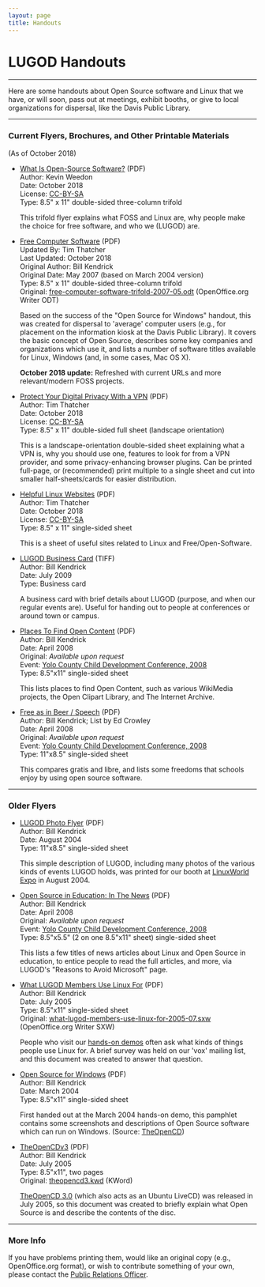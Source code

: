 ```yaml
---
layout: page
title: Handouts
---
```


# LUGOD Handouts

* * *

Here are some handouts about Open Source software and Linux that we have, or will soon, pass out at meetings, exhibit booths, or give to local organizations for dispersal, like the Davis Public Library.

* * *

### Current Flyers, Brochures, and Other Printable Materials

(As of October 2018)

*   [What Is Open-Source Software?](2018/what-is-FOSS-final.pdf) (PDF)  
    Author: Kevin Weedon  
    Date: October 2018  
    License: [CC-BY-SA](https://creativecommons.org/licenses/by-sa/4.0/)  
    Type: 8.5" x 11" double-sided three-column trifold  
    
    This trifold flyer explains what FOSS and Linux are, why people make the choice for free software, and who we (LUGOD) are.
    
*   [Free Computer Software](2018/3-updated-free-computer-software-trifold-2017-09.pdf) (PDF)  
    Updated By: Tim Thatcher  
    Last Updated: October 2018  
    Original Author: Bill Kendrick  
    Original Date: May 2007 (based on March 2004 version)  
    Type: 8.5" x 11" double-sided three-column trifold  
    Original: [free-computer-software-trifold-2007-05.odt](free-computer-software-trifold-2007-05.odt) (OpenOffice.org Writer ODT)
    
    Based on the success of the "Open Source for Windows" handout, this was created for dispersal to 'average' computer users (e.g., for placement on the information kiosk at the Davis Public Library). It covers the basic concept of Open Source, describes some key companies and organizations which use it, and lists a number of software titles available for Linux, Windows (and, in some cases, Mac OS X).
    
    **October 2018 update:** Refreshed with current URLs and more relevant/modern FOSS projects.
    
*   [Protect Your Digital Privacy With a VPN](2018/VPNcard.pdf) (PDF)  
    Author: Tim Thatcher  
    Date: October 2018  
    License: [CC-BY-SA](https://creativecommons.org/licenses/by-sa/4.0/)  
    Type: 8.5" x 11" double-sided full sheet (landscape orientation)  
    
    This is a landscape-orientation double-sided sheet explaining what a VPN is, why you should use one, features to look for from a VPN provider, and some privacy-enhancing browser plugins. Can be printed full-page, or (recommended) print multiple to a single sheet and cut into smaller half-sheets/cards for easier distribution.
    
*   [Helpful Linux Websites](2018/helpful-sites-1.pdf) (PDF)  
    Author: Tim Thatcher  
    Date: October 2018  
    License: [CC-BY-SA](https://creativecommons.org/licenses/by-sa/4.0/)  
    Type: 8.5" x 11" single-sided sheet
    
    This is a sheet of useful sites related to Linux and Free/Open-Software.
    
*   [LUGOD Business Card](lugod-businesscard-2009-07-04.tif) (TIFF)  
    Author: Bill Kendrick  
    Date: July 2009  
    Type: Business card
    
    A business card with brief details about LUGOD (purpose, and when our regular events are). Useful for handing out to people at conferences or around town or campus.
    
*   [Places To Find Open Content](yccdc2008/open-content.pdf) (PDF)  
    Author: Bill Kendrick  
    Date: April 2008  
    Original: _Available upon request_  
    Event: [Yolo County Child Development Conference, 2008](/projects/yccdc/)  
    Type: 8.5"x11" single-sided sheet
    
    This lists places to find Open Content, such as various WikiMedia projects, the Open Clipart Library, and The Internet Archive.
    
*   [Free as in Beer / Speech](yccdc2008/freedoms.pdf) (PDF)  
    Author: Bill Kendrick; List by Ed Crowley  
    Date: April 2008  
    Original: _Available upon request_  
    Event: [Yolo County Child Development Conference, 2008](/projects/yccdc/)  
    Type: 11"x8.5" single-sided sheet
    
    This compares gratis and libre, and lists some freedoms that schools enjoy by using open source software.
    

* * *

### Older Flyers

*   [LUGOD Photo Flyer](lugod-lwe-2004-flyer.pdf) (PDF)  
    Author: Bill Kendrick  
    Date: August 2004  
    Type: 11"x8.5" single-sided sheet
    
    This simple description of LUGOD, including many photos of the various kinds of events LUGOD holds, was printed for our booth at [LinuxWorld Expo](/projects/lwe/) in August 2004.
    
*   [Open Source in Education: In The News](yccdc2008/linux-edu-news.pdf) (PDF)  
    Author: Bill Kendrick  
    Date: April 2008  
    Original: _Available upon request_  
    Event: [Yolo County Child Development Conference, 2008](/projects/yccdc/)  
    Type: 8.5"x5.5" (2 on one 8.5"x11" sheet) single-sided sheet
    
    This lists a few titles of news articles about Linux and Open Source in education, to entice people to read the full articles, and more, via LUGOD's "Reasons to Avoid Microsoft" page.
    
*   [What LUGOD Members Use Linux For](what-lugod-members-use-linux-for-2005-07.pdf) (PDF)  
    Author: Bill Kendrick  
    Date: July 2005  
    Type: 8.5"x11" single-sided sheet  
    Original: [what-lugod-members-use-linux-for-2005-07.sxw](what-lugod-members-use-linux-for-2005-07.sxw) (OpenOffice.org Writer SXW)
    
    People who visit our [hands-on demos](/projects/demo/) often ask what kinds of things people use Linux for. A brief survey was held on our 'vox' mailing list, and this document was created to answer that question.
    
*   [Open Source for Windows](oss-for-windows.pdf) (PDF)  
    Author: Bill Kendrick  
    Date: March 2004  
    Type: 8.5"x11" single-sided sheet
    
    First handed out at the March 2004 hands-on demo, this pamphlet contains some screenshots and descriptions of Open Source software which can run on Windows. (Source: [TheOpenCD](http://www.theopencd.org/))
    
*   [TheOpenCDv3](theopencd3.pdf) (PDF)  
    Author: Bill Kendrick  
    Date: July 2005  
    Type: 8.5"x11", two pages  
    Original: [theopencd3.kwd](theopencd3.kwd) (KWord)
    
    [TheOpenCD 3.0](http://www.theopencd.org/) (which also acts as an Ubuntu LiveCD) was released in July 2005, so this document was created to briefly explain what Open Source is and describe the contents of the disc.
    

* * *

### More Info

If you have problems printing them, would like an original copy (e.g., OpenOffice.org format), or wish to contribute something of your own, please contact the [Public Relations Officer](mailto:pr@lugod.org).